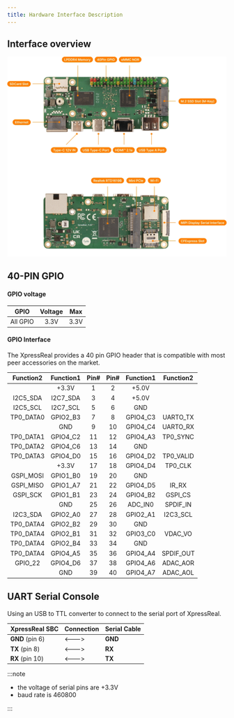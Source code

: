```yaml
---
title: Hardware Interface Description
---
```


## Interface overview

![XpressReal Hardware Interface](../../../assets/xpressreal-interface.webp)

## 40-PIN GPIO

#### GPIO voltage

|   GPIO   | Voltage | Max  |
| :------: | :-----: | :--: |
| All GPIO |  3.3V   | 3.3V |

#### GPIO Interface

The XpressReal provides a 40 pin GPIO header that is compatible with most peer accessories on the market.

<div style={{ overflow :"auto" }}>

|   Function2   | Function1  |    Pin#     |    Pin#     | Function1  |     Function2   |
| :-----------: | :--------: | :---------: | :---------: | :--------: | :-------------: |
|               |   +3.3V    |     1       |      2      |   +5.0V    |                 |
|  I2C5_SDA     |  I2C7_SDA  |     3       |      4      |   +5.0V    |                 |
|  I2C5_SCL     |  I2C7_SCL  |     5       |      6      |    GND     |                 |
|  TP0_DATA0    |  GPIO2_B3  |     7       |      8      |  GPIO4_C3  |    UARTO_TX     |
|               |    GND     |     9       |      10     |  GPIO4_C4  |    UARTO_RX     |
|  TP0_DATA1    |  GPIO4_C2  |     11      |      12     |  GPIO4_A3  |    TP0_SYNC     |
|  TP0_DATA2    |  GPIO4_C6  |     13      |      14     |    GND     |                 |
|  TP0_DATA3    |  GPIO4_D0  |     15      |      16     |  GPIO4_D2  |    TP0_VALID    |
|               |   +3.3V    |     17      |      18     |  GPIO4_D4  |    TP0_CLK      |
|  GSPI_MOSI    |  GPIO1_B0  |     19      |      20     |    GND     |                 |
|  GSPI_MISO    |  GPIO1_A7  |     21      |      22     |  GPIO4_D5  |    IR_RX        |
|  GSPI_SCK     |  GPIO1_B1  |     23      |      24     |  GPIO4_B2  |    GSPI_CS      |
|               |    GND     |     25      |      26     |  ADC_IN0   |    SPDIF_IN     |
|  I2C3_SDA     |  GPIO2_A0  |     27      |      28     |  GPIO2_A1  |    I2C3_SCL     |
|  TP0_DATA4    |  GPIO2_B2  |     29      |      30     |    GND     |                 |
|  TP0_DATA4    |  GPIO2_B1  |     31      |      32     |  GPIO3_C0  |    VDAC_VO      |
|  TP0_DATA4    |  GPIO2_B4  |     33      |      34     |    GND     |                 |
|  TP0_DATA4    |  GPIO4_A5  |     35      |      36     |  GPIO4_A4  |    SPDIF_OUT    |
|  GPIO_22      |  GPIO4_D6  |     37      |      38     |  GPIO4_A6  |    ADAC_AOR     |
|               |    GND     |     39      |      40     |  GPIO4_A7  |    ADAC_AOL     |

</div>

## UART Serial Console

Using an USB to TTL converter to connect to the serial port of XpressReal.

| XpressReal SBC  | Connection  | Serial Cable |
| --------------- | ----------- | ------------ |
| **GND** (pin 6) | &lt;---&gt; |    **GND**   |
| **TX** (pin 8)  | &lt;---&gt; |    **RX**    |
| **RX** (pin 10) | &lt;---&gt; |    **TX**    |

:::note

* the voltage of serial pins are +3.3V
* baud rate is 460800

:::
